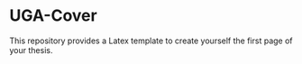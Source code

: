 # UGA-Cover
This repository provides a Latex template to create yourself the first page of your thesis.
